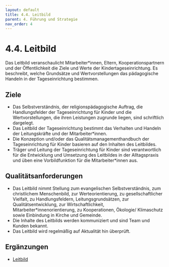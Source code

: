 ```yaml
---
layout: default
title: 4.4. Leitbild
parent: 4. Führung und Strategie
nav_order: 4
---
```


# 4.4. Leitbild

Das Leitbild veranschaulicht Mitarbeiter*innen, Eltern, Kooperationspartnern und der Öffentlichkeit die Ziele und Werte der Kindertageseinrichtung. Es beschreibt, welche Grundsätze und Wertvorstellungen das pädagogische Handeln in der Tageseinrichtung bestimmen.

## Ziele
* Das Selbstverständnis, der religionspädagogische Auftrag, die Handlungsfelder der Tageseinrichtung für Kinder und die Wertvorstellungen, die ihren Leistungen zugrunde liegen, sind schriftlich dargelegt.
* Das Leitbild der Tageseinrichtung bestimmt das Verhalten und Handeln der Leitungskräfte und der Mitarbeiter*innen.
* Die Konzeption und/oder das Qualitätsmanagementhandbuch der Tageseinrichtung für Kinder basieren auf den Inhalten des Leitbildes.
* Träger und Leitung der Tageseinrichtung für Kinder sind verantwortlich für die Entwicklung und Umsetzung des Leitbildes in der Alltagspraxis und üben eine Vorbildfunktion für die Mitarbeiter*innen aus.

## Qualitätsanforderungen
* Das Leitbild nimmt Stellung zum evangelischen Selbstverständnis, zum christlichem Menschenbild, zur Werteorientierung, zu gesellschaftlicher Vielfalt, zu Handlungsfeldern, Leitungsgrundsätzen, zur Qualitätsentwicklung, zur Wirtschaftlichkeit, Mitarbeiter*innenorientierung, zu Kooperationen, Ökologie/ Klimaschutz sowie Einbindung in Kirche und Gemeinde.
* Die Inhalte des Leitbilds werden kommuniziert und sind Team und Kunden bekannt.
* Das Leitbild wird regelmäßig auf Aktualität hin überprüft.

## Ergänzungen
* <a href="{{ site.baseurl }}/assets/downloads/2023_04_23 Leitbild K.I.T.A. .pdf" target="_blank" rel="noopener noreferrer">Leitbild</a>